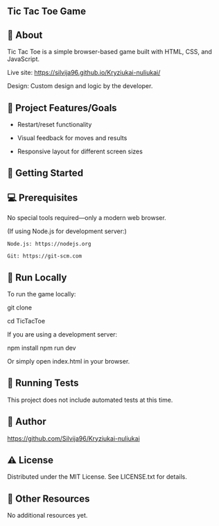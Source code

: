 ## Tic Tac Toe Game

## 🌟 About

Tic Tac Toe is a simple browser-based game built with HTML, CSS, and JavaScript.

Live site: https://silvija96.github.io/Kryziukai-nuliukai/

Design: Custom design and logic by the developer.

## 🎯 Project Features/Goals

- Restart/reset functionality

- Visual feedback for moves and results

- Responsive layout for different screen sizes

## 🧰 Getting Started

## 💻 Prerequisites

No special tools required—only a modern web browser.

(If using Node.js for development server:)

    Node.js: https://nodejs.org

    Git: https://git-scm.com

## 🏃 Run Locally

To run the game locally:

git clone

cd TicTacToe

If you are using a development server:

npm install
npm run dev

Or simply open index.html in your browser.

## 🧪 Running Tests

This project does not include automated tests at this time.

## 👨 Author

https://github.com/Silvija96/Kryziukai-nuliukai

## ⚠️ License

Distributed under the MIT License. See LICENSE.txt for details.

## 🔗 Other Resources

No additional resources yet.
